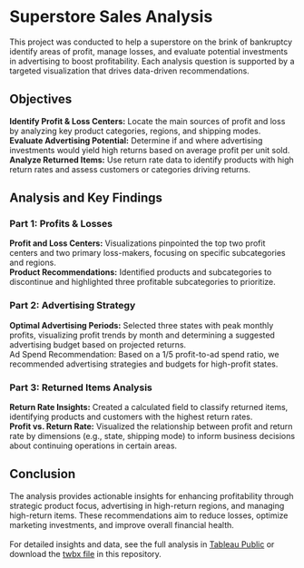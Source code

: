 # Superstore Sales Analysis

This project was conducted to help a superstore on the brink of bankruptcy identify areas of profit, manage losses, and evaluate potential investments in advertising to boost profitability. Each analysis question is supported by a targeted visualization that drives data-driven recommendations.

## Objectives
<b>Identify Profit & Loss Centers:</b> Locate the main sources of profit and loss by analyzing key product categories, regions, and shipping modes.<br>
<b>Evaluate Advertising Potential:</b> Determine if and where advertising investments would yield high returns based on average profit per unit sold.<br>
<b>Analyze Returned Items:</b> Use return rate data to identify products with high return rates and assess customers or categories driving returns.
## Analysis and Key Findings
### Part 1: Profits & Losses
<b>Profit and Loss Centers:</b> Visualizations pinpointed the top two profit centers and two primary loss-makers, focusing on specific subcategories and regions.<br>
<b>Product Recommendations:</b> Identified products and subcategories to discontinue and highlighted three profitable subcategories to prioritize.
### Part 2: Advertising Strategy
<b>Optimal Advertising Periods:</b> Selected three states with peak monthly profits, visualizing profit trends by month and determining a suggested advertising budget based on projected returns.<br>
Ad Spend Recommendation: Based on a 1/5 profit-to-ad spend ratio, we recommended advertising strategies and budgets for high-profit states.
### Part 3: Returned Items Analysis
<b>Return Rate Insights:</b> Created a calculated field to classify returned items, identifying products and customers with the highest return rates.<br>
<b>Profit vs. Return Rate:</b> Visualized the relationship between profit and return rate by dimensions (e.g., state, shipping mode) to inform business decisions about continuing operations in certain areas.
## Conclusion
The analysis provides actionable insights for enhancing profitability through strategic product focus, advertising in high-return regions, and managing high-return items. These recommendations aim to reduce losses, optimize marketing investments, and improve overall financial health.<br>
<br>
For detailed insights and data, see the full analysis in [Tableau Public](https://public.tableau.com/app/profile/vivian.soo7793/viz/TripleTenSprint4ProjectSuperstore/RegionandSub-CategoryProfits) or download the [twbx file]() in this repository.
